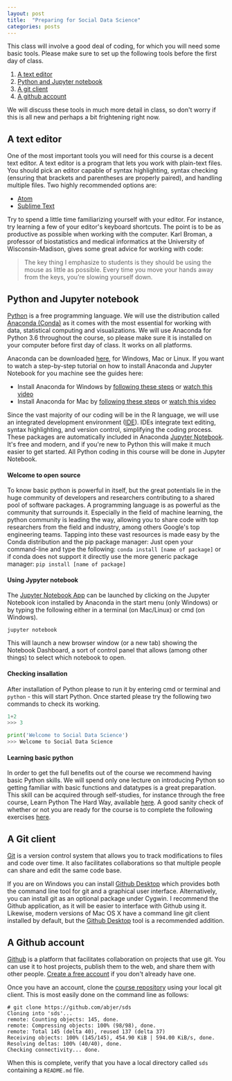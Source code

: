 ```yaml
---
layout: post
title:  "Preparing for Social Data Science"
categories: posts
---
```


This class will involve a good deal of coding, for which you will need some basic tools. Please make sure to set up the following tools before the first day of class.

1. [A text editor](#a-text-editor)
2. [Python and Jupyter notebook](#python-and-jupyter-notebook)
3. [A git client](#a-git-client)
4. [A github account](#a-github-account)

We will discuss these tools in much more detail in class, so don't worry if this is all new and perhaps a bit frightening right now.

## A text editor

One of the most important tools you will need for this course is a decent text editor. A text editor is a program that lets you work with plain-text files. You should pick an editor capable of syntax highlighting, syntax checking (ensuring that brackets and parentheses are properly paired), and handling multiple files. Two highly recommended options are:

- [Atom](https://atom.io/)
- [Sublime Text](http://www.sublimetext.com/)

Try to spend a little time familiarizing yourself with your editor. For instance, try learning a few of your editor's keyboard shortcuts. The point is to be as productive as possible when working with the computer.
Karl Broman, a professor of biostatistics and medical informatics at the University of Wisconsin-Madison, gives some great advice for working with code:

> The key thing I emphasize to students is they should be using the mouse as
> little as possible. Every time you move your hands away from the keys,
> you’re slowing yourself down.

## Python and Jupyter notebook

[Python](https://www.python.org/) is a free programming language. We will use the distribution called [Anaconda (Conda)](https://conda.io/docs/) as it comes with the most essential for working with data, statistical computing and visualizations. We will use Anaconda for Python 3.6 throughout the course, so please make sure it is installed on your computer before first day of class. It works on all platforms.

Anaconda can be downloaded [here](https://www.continuum.io/downloads), for Windows, Mac or Linux.
If you want to watch a step-by-step tutorial on how to install Anaconda and Jupyter Notebook for you machine see the guides here:

- Install Anaconda for Windows by [following these steps](https://docs.continuum.io/anaconda/install-windows) or [watch this video](https://www.youtube.com/watch?v=Vt6loGK9Adc)
- Install Anaconda for Mac by [following these steps](https://docs.continuum.io/anaconda/install-macos.html#macos-graphical-install) or [watch this video](https://www.youtube.com/watch?v=OOFONKvaz0A)

Since the vast majority of our coding will be in the R language, we will use an integrated development environment ([IDE](http://en.wikipedia.org/wiki/Integrated_development_environment)). IDEs integrate text editing, syntax highlighting, and version control,
simplifying the coding process. These packages are automatically included in Anaconda [Jupyter Notebook](http://jupyter.org). It's free and modern, and if you're new to Python this will make it much easier to get started. All Python coding in this course will be done in Jupyter Notebook.

#### Welcome to open source
To know basic python is powerful in itself, but the great potentials lie in the huge community of developers and researchers contributing to a shared pool of software packages. A programming language is as powerful as the community that surrounds it. Especially in the field of machine learning, the python community is leading the way, allowing you to share code with top researchers from the field and industry, among others Google's top engineering teams. Tapping into these vast resources is made easy by the Conda distribution and the pip package manager:
Just open your command-line and type the following:
`conda install [name of package]`
or if conda does not support it directly use the more generic package manager:
`pip install [name of package]`
#### Using Jypyter notebook

The [Jupyter Notebook App](http://jupyter-notebook-beginner-guide.readthedocs.io/en/latest/what_is_jupyter.html#notebook-app) can be launched by clicking on the Jupyter Notebook icon installed by Anaconda in the start menu (only Windows) or by typing the following either in a terminal (on Mac/Linux) or cmd (on Windows).

`jupyter notebook`

This will launch a new browser window (or a new tab) showing the Notebook Dashboard, a sort of control panel that allows (among other things) to select which notebook to open.

#### Checking insallation

After installation of Python please to run it by entering cmd or terminal and `python` - this will start Python. Once started please try the following two commands to check its working.

```python
1+2
>>> 3
```

```python
print('Welcome to Social Data Science')
>>> Welcome to Social Data Science
```

#### Learning basic python

In order to get the full benefits out of the course we recommend having basic Python skills. We will spend only one lecture on introducing Python so getting familiar with basic functions and datatypes is a great preparation. This skill can be acquired through self-studies, for instance through the free course, Learn Python The Hard Way, available [here](https://learnpythonthehardway.org/python3/).
A good sanity check of whether or not you are ready for the course is to complete the following exercises [here](https://raw.githubusercontent.com/abjer/sds/master/data/training_notebook.ipynb).

## A Git client

[Git](http://git-scm.com) is a version control system that allows you to track modifications to files and code over time. It also facilitates collaborations so that multiple people can share and edit the same code base.

If you are on Windows you can install [Github Desktop](https://desktop.github.com) which provides both the command line tool for git and a graphical user interface. Alternatively, you can install git as an optional package under Cygwin. I recommend the Github application, as it will be easier to interface with Github using it. Likewise, modern versions of Mac OS X have a command line git client installed by default, but the [Github Desktop](https://desktop.github.com) tool is a recommended addition.

## A Github account

[Github](http://github.com) is a platform that facilitates collaboration on projects that use git. You can use it to host projects, publish them to the web, and share them with other people. [Create a free account](https://help.github.com/articles/signing-up-for-a-new-github-account/) if you don't already have one.

Once you have an account, clone the [course repository](https://github.com/abjer/sds) using your local git client. This is most easily done on the command line as follows:

    # git clone https://github.com/abjer/sds
	Cloning into 'sds'...
	remote: Counting objects: 145, done.
	remote: Compressing objects: 100% (98/98), done.
	remote: Total 145 (delta 40), reused 137 (delta 37)
	Receiving objects: 100% (145/145), 454.90 KiB | 594.00 KiB/s, done.
	Resolving deltas: 100% (40/40), done.
	Checking connectivity... done.

When this is complete, verify that you have a local directory called ``sds`` containing a ``README.md`` file.
